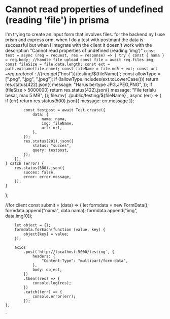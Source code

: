 
# Cannot read properties of undefined (reading 'file') in prisma

I'm trying to create an input form that involves files. for the backend ny I use prism and express orm, when I do a test with postmant the data is successful but when I integrate with the client it doesn't work with the description "Cannot read properties of undefined (reading 'img')"
`
const test = async (req = request, res = response) => {
    try {
        const { nama } = req.body;
        //handle file upload
        const file = await req.files.img;
        const fileSize = file.data.length;
        const ext = path.extname(file.name);
        const fileName = file.md5 + ext;
        const url = `${req.protocol}://${req.get("host")}/testing/${fileName}`;
        const allowType = [".png", ".jpg", ".jpeg"];
        if (!allowType.includes(ext.toLowerCase()))
            return res.status(422).json({
                message: "Harus bertype JPG,JPEG,PNG",
            });
        if (fileSize > 5000000)
            return res.status(422).json({
                message: "File terlalu besar, max 5 MB",
            });
        file.mv(`./public/testing/${fileName}`, async (err) => {
            if (err) return res.status(500).json({ message: err.message });

            const testpost = await Test.create({
                data: {
                    nama: nama,
                    img: fileName,
                    url: url,
                },
            });
            res.status(201).json({
                status: "succes",
                query: testpost,
            });
        });
    } catch (error) {
        res.status(500).json({
            succes: false,
            error: error.message,
        });
    }
};

//for client
const submit = (data) => {
        let formdata = new FormData();
        formdata.append("nama", data.nama);
        formdata.append("img", data.img[0]);

        let object = {};
        formdata.forEach(function (value, key) {
            object[key] = value;
        });

        axios
            .post(`http://localhost:5000/testing`, {
                headers: {
                    "Content-Type": "multipart/form-data",
                },
                body: object,
            })
            .then((res) => {
                console.log(res);
            })
            .catch((err) => {
                console.error(err);
            });
    };

`

        